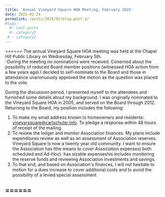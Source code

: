 ```yaml
---
title: 'Annual Vineyard Square HOA Meeting, February 2025'
date: 2025-02-24
permalink: /posts/2025/02/blog-post-1/
#tags:
  #- cool posts
  #- category1
 # - category2
---
```



======
The annual Vineyard Square HOA meeting was held at the Chapel Hill Public Library on Wednesday, February 5th.  
-During the meeting no nominations were received.  Conerned about the possibility of reduced Board member positions (witnessed HOA action from a few years ago) I decided to self-nominate to the Board and those in attendance unanimuously approved the motion as the question was placed to the vote. 

During the discussion period, I presented myself to the attendees and furnished some details about my background.  I was originally nominated to the Vineyard Square HOA in 2005, and served on the Board through 2012. 
Returning to the Board, my position includes the following: 
1. To make my email address known to homeowners and residents: vineyarsquare@carlschuler.info.  To pledge a response within 48 hours of receipt of the mailing.
2. To review the ledger and monitor Association finances.  My plans include expenditures review as well as an assessment of Association reserves. Vineyard Square is now a twenty year old community. I want to ensure the Association has tthe means to cover Association expenses( both scheduled and Ad-Hoc).  has sizable expenseshis includes monitoring the reserve funds and reviewing Association investments and savings.
3. To that end, and based on Association's finances, I will not hesitate to motion for a dues increase to cover additional costs and to avoid the possibility of a levied special assessment


======
------
